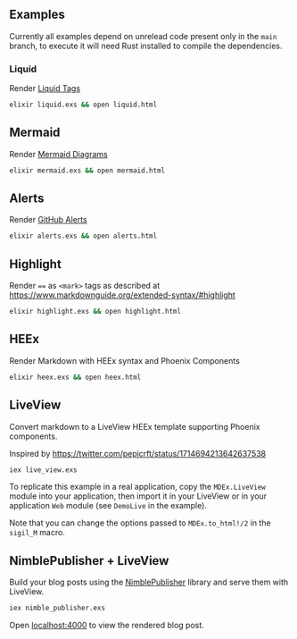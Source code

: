 ## Examples

Currently all examples depend on unrelead code present only in the `main` branch,
to execute it will need Rust installed to compile the dependencies.

### Liquid

Render [Liquid Tags](https://shopify.github.io/liquid/)

```sh
elixir liquid.exs && open liquid.html
```

## Mermaid

Render [Mermaid Diagrams](https://mermaid-js.github.io/mermaid/)

```sh
elixir mermaid.exs && open mermaid.html
```

## Alerts

Render [GitHub Alerts](https://docs.github.com/en/get-started/writing-on-github/getting-started-with-writing-and-formatting-on-github/basic-writing-and-formatting-syntax#alerts)

```sh
elixir alerts.exs && open alerts.html
```

## Highlight

Render `==` as `<mark>` tags as described at https://www.markdownguide.org/extended-syntax/#highlight

```sh
elixir highlight.exs && open highlight.html
```

## HEEx

Render Markdown with HEEx syntax and Phoenix Components

```sh
elixir heex.exs && open heex.html
```

## LiveView

Convert markdown to a LiveView HEEx template supporting Phoenix components.

Inspired by https://twitter.com/pepicrft/status/1714694213642637538

```sh
iex live_view.exs
```

To replicate this example in a real application, copy the `MDEx.LiveView` module into your application,
then import it in your LiveView or in your application `Web` module (see `DemoLive` in the example).

Note that you can change the options passed to `MDEx.to_html!/2` in the `sigil_M` macro.

## NimblePublisher + LiveView

Build your blog posts using the [NimblePublisher](https://github.com/dashbitco/nimble_publisher) library and serve them with LiveView.

```sh
iex nimble_publisher.exs
```

Open [localhost:4000](http://localhost:4000) to view the rendered blog post.